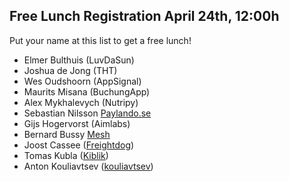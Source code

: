 ## Free Lunch Registration April 24th, 12:00h

Put your name at this list to get a free lunch!

- Elmer Bulthuis (LuvDaSun)
- Joshua de Jong (THT)
- Wes Oudshoorn (AppSignal)
- Maurits Misana (BuchungApp)
- Alex Mykhalevych (Nutripy)
- Sebastian Nilsson [Paylando.se](https://paylando.se)
- Gijs Hogervorst (Aimlabs)
- Bernard Bussy [Mesh](https://www.mesh.trade)
- Joost Cassee ([Freightdog](https://freightdog.com))
- Tomas Kubla ([Kiblik](https://github.com/kiblik))
- Anton Kouliavtsev ([kouliavtsev](https://github.com/kouliavtsev))
